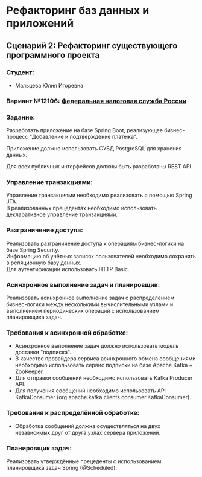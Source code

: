 # Рефакторинг баз данных и приложений  
## Сценарий 2: Рефакторинг существующего программного проекта

### Студент:
- Мальцева Юлия Игоревна

### Вариант №12106: [Федеральная налоговая служба России](http://www.nalog.ru)

### Задание:

Разработать приложение на базе Spring Boot, реализующее бизнес-процесс "Добавление и подтверждение платежа".

Приложение должно использовать СУБД PostgreSQL для хранения данных.

Для всех публичных интерфейсов должны быть разработаны REST API.

### Управление транзакциями:

Управление транзакциями необходимо реализовать с помощью Spring JTA.  
В реализованных прецедентах необходимо использовать декларативное управление транзакциями.

### Разграничение доступа:

Реализовать разграничение доступа к операциям бизнес-логики на базе Spring Security.  
Информацию об учётных записях пользователей необходимо сохранять в реляционную базу данных.  
Для аутентификации использовать HTTP Basic.

### Асинхронное выполнение задач и планировщик:

Реализовать асинхронное выполнение задач с распределением бизнес-логики между несколькими вычислительными узлами и выполнением периодических операций с использованием планировщика задач.

### Требования к асинхронной обработке:

- Асинхронное выполнение задач должно использовать модель доставки "подписка".
- В качестве провайдера сервиса асинхронного обмена сообщениями необходимо использовать сервис подписки на базе Apache Kafka + ZooKeeper.
- Для отправки сообщений необходимо использовать Kafka Producer API.
- Для получения сообщений необходимо использовать API KafkaConsumer (org.apache.kafka.clients.consumer.KafkaConsumer).

### Требования к распределённой обработке:

- Обработка сообщений должна осуществляться на двух независимых друг от друга узлах сервера приложений.

### Планировщик задач:

Реализовать утверждённые прецеденты с использованием планировщика задач Spring (@Scheduled).
